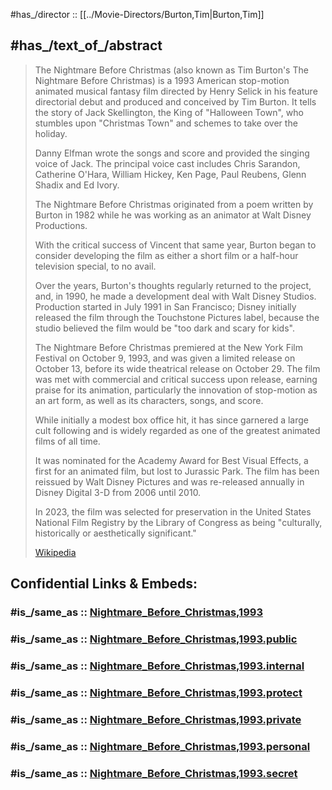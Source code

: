 
#has_/director :: [[../Movie-Directors/Burton,Tim|Burton,Tim]] 


## #has_/text_of_/abstract 

> The Nightmare Before Christmas (also known as Tim Burton's The Nightmare Before Christmas) 
> is a 1993 American stop-motion animated musical fantasy film 
> directed by Henry Selick in his feature directorial debut and produced and conceived by Tim Burton. 
> It tells the story of Jack Skellington, the King of "Halloween Town", 
> who stumbles upon "Christmas Town" and schemes to take over the holiday. 
> 
> Danny Elfman wrote the songs and score and provided the singing voice of Jack. 
> The principal voice cast includes Chris Sarandon, Catherine O'Hara, William Hickey, 
> Ken Page, Paul Reubens, Glenn Shadix and Ed Ivory.
>
> The Nightmare Before Christmas originated from a poem written by Burton in 1982 
> while he was working as an animator at Walt Disney Productions. 
> 
> With the critical success of Vincent that same year, 
> Burton began to consider developing the film as either a short film 
> or a half-hour television special, to no avail. 
> 
> Over the years, Burton's thoughts regularly returned to the project, 
> and, in 1990, he made a development deal with Walt Disney Studios. 
> Production started in July 1991 in San Francisco; 
> Disney initially released the film through the Touchstone Pictures label, 
> because the studio believed the film would be "too dark and scary for kids".
>
> The Nightmare Before Christmas premiered at the New York Film Festival on October 9, 1993, 
> and was given a limited release on October 13, before its wide theatrical release on October 29. 
> The film was met with commercial and critical success upon release, earning praise for its animation, 
> particularly the innovation of stop-motion as an art form, as well as its characters, songs, and score. 
> 
> While initially a modest box office hit, it has since garnered a large cult following 
> and is widely regarded as one of the greatest animated films of all time. 
> 
> It was nominated for the Academy Award for Best Visual Effects, a first for an animated film, 
> but lost to Jurassic Park. 
> The film has been reissued by Walt Disney Pictures 
> and was re-released annually in Disney Digital 3-D from 2006 until 2010.
>
> In 2023, the film was selected for preservation in the United States National Film Registry 
> by the Library of Congress as being "culturally, historically or aesthetically significant."
>
> [Wikipedia](https://en.wikipedia.org/wiki/The%20Nightmare%20Before%20Christmas)


## Confidential Links & Embeds: 

### #is_/same_as :: [Nightmare_Before_Christmas,1993](/_Standards/Society/Communication/Media/Movie/Movie-Genre/Fantasy-Movie/Nightmare_Before_Christmas,1993.md) 

### #is_/same_as :: [Nightmare_Before_Christmas,1993.public](/_public/Society/Communication/Media/Movie/Movie-Genre/Fantasy-Movie/Nightmare_Before_Christmas,1993.public.md) 

### #is_/same_as :: [Nightmare_Before_Christmas,1993.internal](/_internal/Society/Communication/Media/Movie/Movie-Genre/Fantasy-Movie/Nightmare_Before_Christmas,1993.internal.md) 

### #is_/same_as :: [Nightmare_Before_Christmas,1993.protect](/_protect/Society/Communication/Media/Movie/Movie-Genre/Fantasy-Movie/Nightmare_Before_Christmas,1993.protect.md) 

### #is_/same_as :: [Nightmare_Before_Christmas,1993.private](/_private/Society/Communication/Media/Movie/Movie-Genre/Fantasy-Movie/Nightmare_Before_Christmas,1993.private.md) 

### #is_/same_as :: [Nightmare_Before_Christmas,1993.personal](/_personal/Society/Communication/Media/Movie/Movie-Genre/Fantasy-Movie/Nightmare_Before_Christmas,1993.personal.md) 

### #is_/same_as :: [Nightmare_Before_Christmas,1993.secret](/_secret/Society/Communication/Media/Movie/Movie-Genre/Fantasy-Movie/Nightmare_Before_Christmas,1993.secret.md)

